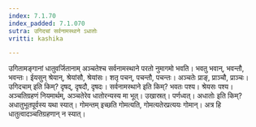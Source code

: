 ```yaml
---
index: 7.1.70
index_padded: 7.1.070
sutra: उगिदचां सर्वनामस्थाने ऽधातोः
vritti: kashika

---
```

उगितामङ्गानां धातुवर्जितानाम् अञ्चतेश्च सर्वनामस्थाने परतो नुमागमो भवति। भवतु भवान्, भवन्तौ, भवन्तः। ईयसुन् श्रेयान्, श्रेयांसौ, श्रेयांसः। शतृ पचन्, पचन्तौ, पचन्तः। अञ्चतेः प्राङ्, प्राञ्चौ, प्राञ्चः। उगिदचाम् इति किम्? दृषद्, दृषदौ, दृषदः। सर्वनामस्थाने इति किम्? भवतः पश्य। श्रेयसः पश्य। अञ्चतिग्रहणं नियमार्थम्, अञ्चतेरेव धातोरन्यस्य मा भूत्। उखास्रत्। पर्णध्वत्। अधातोः इति किम्? अधातुभूतपूर्वस्य यथा स्यात्। गोमन्तम् इच्छति गोमत्यति, गोमत्यतेरप्रत्ययः गोमान्। अत्र हि धातुत्वादञ्चतिग्रहणान् न स्यात्।